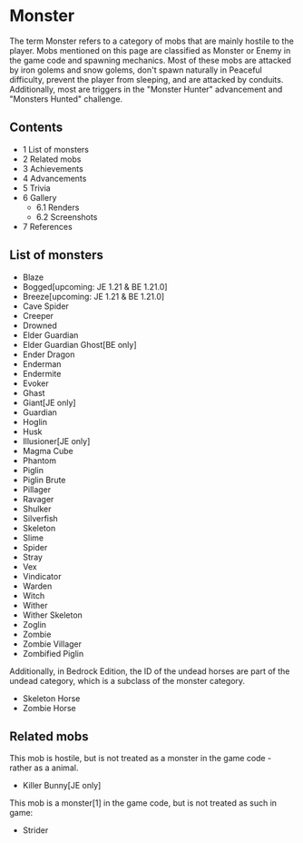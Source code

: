 # Monster
The term Monster refers to a category of mobs that are mainly hostile to the player. Mobs mentioned on this page are classified as Monster or Enemy in the game code and spawning mechanics. Most of these mobs are attacked by iron golems and snow golems, don't spawn naturally in Peaceful difficulty, prevent the player from sleeping, and are attacked by conduits. Additionally, most are triggers in the "Monster Hunter" advancement and "Monsters Hunted" challenge.

## Contents
- 1 List of monsters
- 2 Related mobs
- 3 Achievements
- 4 Advancements
- 5 Trivia
- 6 Gallery
	- 6.1 Renders
	- 6.2 Screenshots
- 7 References

## List of monsters
- Blaze
- Bogged‌[upcoming: JE 1.21 & BE 1.21.0]
- Breeze‌[upcoming: JE 1.21 & BE 1.21.0]
- Cave Spider
- Creeper
- Drowned
- Elder Guardian
- Elder Guardian Ghost‌[BE  only]
- Ender Dragon
- Enderman
- Endermite
- Evoker
- Ghast
- Giant‌[JE  only]
- Guardian
- Hoglin
- Husk
- Illusioner‌[JE  only]
- Magma Cube
- Phantom
- Piglin
- Piglin Brute
- Pillager
- Ravager
- Shulker
- Silverfish
- Skeleton
- Slime
- Spider
- Stray
- Vex
- Vindicator
- Warden
- Witch
- Wither
- Wither Skeleton
- Zoglin
- Zombie
- Zombie Villager
- Zombified Piglin

Additionally, in Bedrock Edition, the ID of the undead horses are part of the undead category, which is a subclass of the monster category.

- Skeleton Horse
- Zombie Horse

## Related mobs
This mob is hostile, but is not treated as a monster in the game code - rather as a animal.

- Killer Bunny‌[JE  only]

This mob is a monster[1] in the game code, but is not treated as such in game:

- Strider

